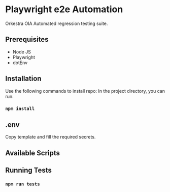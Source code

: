 # Playwright e2e Automation

Orkestra OIA Automated regression testing suite. 

## Prerequisites

- Node JS
- Playwright
- dotEnv

## Installation

Use the following commands to install repo:
In the project directory, you can run:

### `npm install`

## .env
Copy template and fill the required secrets.

## Available Scripts

## Running Tests

### `npm run tests`

